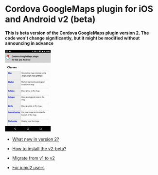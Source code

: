 # Cordova GoogleMaps plugin for iOS and Android v2 (beta)

**This is beta version of the Cordova GoogleMaps plugin version 2. The code won't change significantly, but it might be modified without announcing in advance**

![](images/v2demo.gif)

- [What new in version 2?](whats-new-v2/README.md)

- [How to install the v2-beta?](Installation/README.md)

- [Migrate from v1 to v2](migrate-from-v1/README.md)

- [For ionic2 users](For-ionic2-users/README.md)
